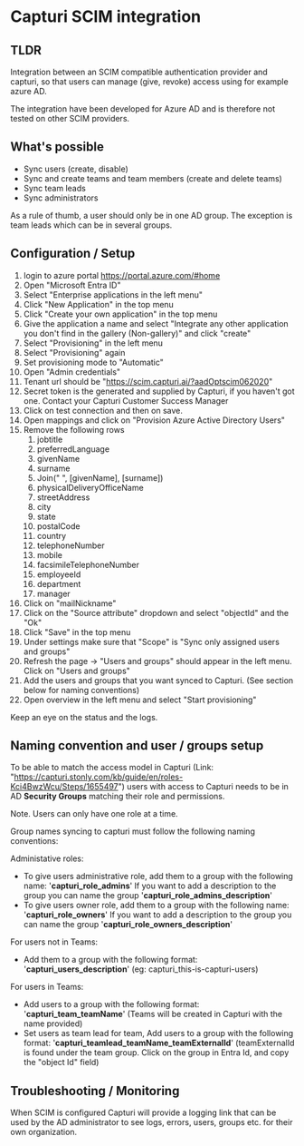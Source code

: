 # Capturi SCIM integration

## TLDR 

Integration between an SCIM compatible authentication provider and capturi, so that users can manage (give, revoke) 
access using for example azure AD. 

The integration have been developed for Azure AD and is therefore not tested on other SCIM providers.


## What's possible

* Sync users (create, disable)
* Sync and create teams and team members (create and delete teams)
* Sync team leads
* Sync administrators

As a rule of thumb, a user should only be in one AD group. The exception is team leads which can be in several groups.

## Configuration / Setup

1. login to azure portal https://portal.azure.com/#home
2. Open "Microsoft Entra ID"
3. Select "Enterprise applications in the left menu"
4. Click "New Application" in the top menu
5. Click "Create your own application" in the top menu
6. Give the application a name and select "Integrate any other application you don't find in the gallery (Non-gallery)" and click "create"
7. Select "Provisioning" in the left menu
8. Select "Provisioning" again
9. Set provisioning mode to "Automatic"
10. Open "Admin credentials"
11. Tenant url should be "https://scim.capturi.ai/?aadOptscim062020"
12. Secret token is the generated and supplied by Capturi, if you haven't got one. Contact your Capturi Customer Success Manager
13. Click on test connection and then on save.
14. Open mappings and click on "Provision Azure Active Directory Users"
15. Remove the following rows
    1. jobtitle
    2. preferredLanguage
    3. givenName
    4. surname
    5. Join(" ", [givenName], [surname])
    6. physicalDeliveryOfficeName
    7. streetAddress
    8. city
    9. state
    10. postalCode
    11. country
    12. telephoneNumber
    13. mobile
    14. facsimileTelephoneNumber
    15. employeeId
    16. department
    17. manager
16. Click on "mailNickname"
17. Click on the "Source attribute" dropdown and select "objectId" and the "Ok"
18. Click "Save" in the top menu
19. Under settings make sure that "Scope" is "Sync only assigned users and groups"
20. Refresh the page -> "Users and groups" should appear in the left menu. Click on "Users and groups"
21. Add the users and groups that you want synced to Capturi. (See section below for naming conventions)
22. Open overview in the left menu and select "Start provisioning"


Keep an eye on the status and the logs.

## Naming convention and user / groups setup

To be able to match the access model in Capturi (Link: "https://capturi.stonly.com/kb/guide/en/roles-Kci4BwzWcu/Steps/1655497") users with access to Capturi needs to be in AD **Security Groups** matching their role and permissions.

Note. Users can only have one role at a time.

Group names syncing to capturi must follow the following naming conventions:

Administative roles:

* To give users administrative role, add them to a group with the following name: '**capturi_role_admins**'
  If you want to add a description to the group you can name the group '**capturi_role_admins_description**'
* To give users owner role, add them to a group with the following name: '**capturi_role_owners**'
  If you want to add a description to the group you can name the group '**capturi_role_owners_description**'    

For users not in Teams:

* Add them to a group with the following format: '**capturi_users_description**' (eg: capturi_this-is-capturi-users)

For users in Teams:

* Add users to a group with the following format: '**capturi_team_teamName**' (Teams will be created in Capturi with the name provided)
* Set users as team lead for team,  Add users to a group with the following format: '**capturi_teamlead_teamName_teamExternalId**' (teamExternalId is found under the team group. Click on the group in Entra Id, and copy the "object Id" field)

 

## Troubleshooting / Monitoring

When SCIM is configured Capturi will provide a logging link that can be used by the AD administrator to see logs, errors, users, groups etc. for their own organization.

